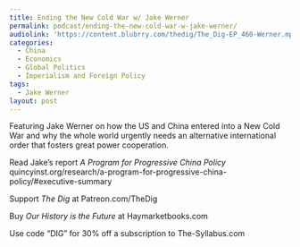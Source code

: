 ```yaml
---
title: Ending the New Cold War w/ Jake Werner
permalink: podcast/ending-the-new-cold-war-w-jake-werner/
audiolink: 'https://content.blubrry.com/thedig/The_Dig-EP_460-Werner.mp3'
categories:
  - China
  - Economics
  - Global Politics
  - Imperialism and Foreign Policy
tags:
  - Jake Werner
layout: post
---
```


Featuring Jake Werner on how the US and China entered into a New Cold War and why the whole world urgently needs an alternative international order that fosters great power cooperation.

Read Jake’s report *A Program for Progressive China Policy* quincyinst.org/research/a-program-for-progressive-china-policy/#executive-summary

Support *The Dig* at Patreon.com/TheDig

Buy *Our History is the Future* at Haymarketbooks.com

Use code “DIG” for 30% off a subscription to The-Syllabus.com
